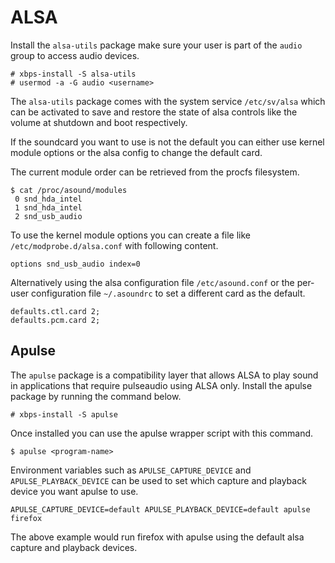 # ALSA

Install the `alsa-utils` package make sure your user is part of the `audio`
group to access audio devices.

```
# xbps-install -S alsa-utils
# usermod -a -G audio <username>
```

The `alsa-utils` package comes with the system service `/etc/sv/alsa` which can
be activated to save and restore the state of alsa controls like the volume at
shutdown and boot respectively.

If the soundcard you want to use is not the default you can either use kernel
module options or the alsa config to change the default card.

The current module order can be retrieved from the procfs filesystem.

```
$ cat /proc/asound/modules
 0 snd_hda_intel
 1 snd_hda_intel
 2 snd_usb_audio
```

To use the kernel module options you can create a file like
`/etc/modprobe.d/alsa.conf` with following content.

```
options snd_usb_audio index=0
```

Alternatively using the alsa configuration file `/etc/asound.conf` or the
per-user configuration file `~/.asoundrc` to set a different card as the
default.

```
defaults.ctl.card 2;
defaults.pcm.card 2;
```
## Apulse
The `apulse` package is a compatibility layer that allows ALSA to play
sound in applications that require pulseaudio using ALSA only. Install 
the apulse package by running the command below.
```
# xbps-install -S apulse
```
Once installed you can use the apulse wrapper script with this command.
```
$ apulse <program-name>
```
Environment variables such as `APULSE_CAPTURE_DEVICE` and `APULSE_PLAYBACK_DEVICE` can be used to set which capture and playback device you want apulse to use.
```
APULSE_CAPTURE_DEVICE=default APULSE_PLAYBACK_DEVICE=default apulse firefox
```
The above example would run firefox with apulse using the default alsa capture and playback devices.
